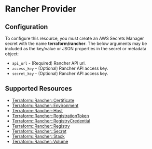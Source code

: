 # Rancher Provider

## Configuration

To configure this resource, you must create an AWS Secrets Manager secret with the name **terraform/rancher**. The below arguments may be included as the key/value or JSON properties in the secret or metadata object:

* `api_url` - (Required) Rancher API url.
* `access_key` - (Optional) Rancher API access key.
* `secret_key` - (Optional) Rancher API access key.


## Supported Resources

* [Terraform::Rancher::Certificate](../resources/rancher/Terraform-Rancher-Certificate/docs/README.md)
* [Terraform::Rancher::Environment](../resources/rancher/Terraform-Rancher-Environment/docs/README.md)
* [Terraform::Rancher::Host](../resources/rancher/Terraform-Rancher-Host/docs/README.md)
* [Terraform::Rancher::RegistrationToken](../resources/rancher/Terraform-Rancher-RegistrationToken/docs/README.md)
* [Terraform::Rancher::RegistryCredential](../resources/rancher/Terraform-Rancher-RegistryCredential/docs/README.md)
* [Terraform::Rancher::Registry](../resources/rancher/Terraform-Rancher-Registry/docs/README.md)
* [Terraform::Rancher::Secret](../resources/rancher/Terraform-Rancher-Secret/docs/README.md)
* [Terraform::Rancher::Stack](../resources/rancher/Terraform-Rancher-Stack/docs/README.md)
* [Terraform::Rancher::Volume](../resources/rancher/Terraform-Rancher-Volume/docs/README.md)